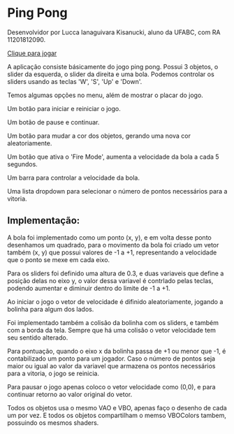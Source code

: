 
# Ping Pong

Desenvolvidor por Lucca Ianaguivara Kisanucki, aluno da UFABC, com RA 11201812090.

[Clique para jogar](https://luccaki.github.io/ping-pong/)

A aplicação consiste básicamente do jogo ping pong. 
Possui 3 objetos, o slider da esquerda, o slider da direita e uma bola.
Podemos controlar os sliders usando as teclas 'W', 'S', 'Up' e 'Down'.

Temos algumas opções no menu, além de mostrar o placar do jogo.

Um botão para iniciar e reiniciar o jogo.

Um botão de pause e continuar.

Um botão para mudar a cor dos objetos, gerando uma nova cor aleatoriamente.

Um botão que ativa o 'Fire Mode', aumenta a velocidade da bola a cada 5 segundos.

Um barra para controlar a velocidade da bola.

Uma lista dropdown para selecionar o número de pontos necessários para a vitoria.

## Implementação:
A bola foi implementado como um ponto (x, y), e em volta desse ponto desenhamos um quadrado, para o movimento da bola foi criado um vetor também (x, y) que possui valores de -1 a +1, representando a velocidade que o ponto se mexe em cada eixo.

Para os sliders foi definido uma altura de 0.3, e duas variaveis que define a posição delas no eixo y, o valor dessa variavel é contrlado pelas teclas, podendo aumentar e diminuir dentro do limite de -1 a +1.

Ao iniciar o jogo o vetor de velocidade é difinido aleatoriamente, jogando a bolinha para algum dos lados.

Foi implementado também a colisão da bolinha com os sliders, e também com a borda da tela. Sempre que há uma colisão o vetor velocidade tem seu sentido alterado.

Para pontuação, quando o eixo x da bolinha passa de +1 ou menor que -1, é contabilizado um ponto para um jogador. Caso o número de pontos seja maior ou igual ao valor da variavel que armazena os pontos necessários para a vitoria, o jogo se reinicia.

Para pausar o jogo apenas coloco o vetor velocidade como (0,0), e para continuar retorno ao valor original do vetor.

Todos os objetos usa o mesmo VAO e VBO, apenas faço o desenho de cada um por vez. E todos os objetos compartilham o memso VBOColors tambem, possuindo os mesmos shaders.

